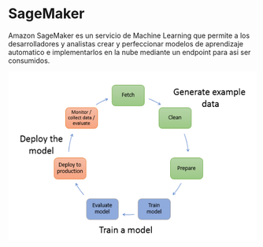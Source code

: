 # SageMaker

Amazon SageMaker es un servicio de Machine Learning que permite a los desarrolladores y analistas crear y perfeccionar modelos de aprendizaje automatico e implementarlos en la nube mediante un endpoint para asi ser consumidos.

![ml-concepts-10.png](/ml-concepts-10.png)

